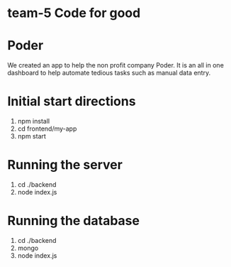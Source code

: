 # team-5 Code for good 

# Poder
We created an app to help the non profit company Poder. It is an all in one dashboard to help automate tedious tasks such as manual data entry.

# Initial start directions
1. npm install
2. cd frontend/my-app
3. npm start

# Running the server
1. cd ./backend
2. node index.js

# Running the database
1. cd ./backend
2. mongo
3. node index.js

